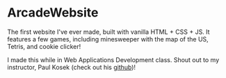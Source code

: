 # ArcadeWebsite
The first website I've ever made, built with vanilla HTML + CSS + JS. It features a few games, including minesweeper with the map of the US, Tetris, and cookie clicker!

I made this while in Web Applications Development class. Shout out to my instructor, Paul Kosek (check out his [github](https://www.github.com/pckosek))!
